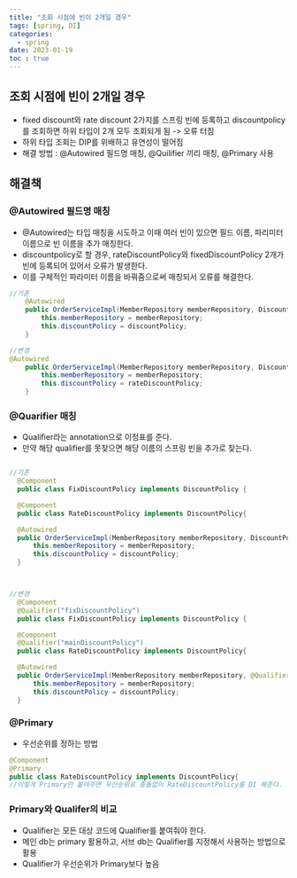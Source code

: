 ```yaml
---
title: "조회 시점에 빈이 2개일 경우"
tags: [spring, DI]
categories:
  - spring
date: 2023-01-19
toc : true
---
```


## 조회 시점에 빈이 2개일 경우
- fixed discount와 rate discount 2가지를 스프링 빈에 등록하고 discountpolicy를 조회하면 하위 타입이 2개 모두 조회되게 됨 -> 오류 터짐
- 하위 타입 조회는 DIP를 위배하고 유연성이 떨어짐
- 해결 방법 : @Autowired 필드명 매칭, @Quilifier 끼리 매칭, @Primary 사용

## 해결책
### @Autowired 필드명 매칭
- @Autowired는 타입 매칭을 시도하고 이때 여러 빈이 있으면 필드 이름, 파리미터 이름으로 빈 이름을 추가 매칭한다.
- discountpolicy로 할 경우, rateDiscountPolicy와 fixedDiscountPolicy 2개가 빈에 등록되어 있어서 오류가 발생한다.
- 이를 구체적인 파라미터 이름을 바꿔줌으로써 매칭되서 오류를 해결한다.
```java
//기존
    @Autowired
    public OrderServiceImpl(MemberRepository memberRepository, DiscountPolicy discountPolicy) {
        this.memberRepository = memberRepository;
        this.discountPolicy = discountPolicy;
    }

//변경
@Autowired
    public OrderServiceImpl(MemberRepository memberRepository, DiscountPolicy rateDiscountPolicy) {
        this.memberRepository = memberRepository;
        this.discountPolicy = rateDiscountPolicy;
    }

```  

### @Quarifier 매칭
- Qualifier라는 annotation으로 이정표를 준다.
- 만약 해당 qualifier를 못찾으면 해당 이름의 스프링 빈을 추가로 찾는다. 

```java

//기존
  @Component
  public class FixDiscountPolicy implements DiscountPolicy {

  @Component
  public class RateDiscountPolicy implements DiscountPolicy{

  @Autowired
  public OrderServiceImpl(MemberRepository memberRepository, DiscountPolicy discountPolicy) {
      this.memberRepository = memberRepository;
      this.discountPolicy = discountPolicy;
  }



//변경
  @Component
  @Qualifier("fixDiscountPolicy")
  public class FixDiscountPolicy implements DiscountPolicy {

  @Component
  @Qualifier("mainDiscountPolicy")
  public class RateDiscountPolicy implements DiscountPolicy{

  @Autowired
  public OrderServiceImpl(MemberRepository memberRepository, @Qualifier("mainDiscountPolicy") DiscountPolicy discountPolicy) {
      this.memberRepository = memberRepository;
      this.discountPolicy = discountPolicy;
  }

```


### @Primary
- 우선순위를 정하는 방법

```java
@Component
@Primary
public class RateDiscountPolicy implements DiscountPolicy{
//이렇게 Primary만 붙여주면 우선순위로 충돌없이 RateDiscountPolicy를 DI 해준다.
```


### Primary와 Qualifer의 비교
- Qualifier는 모든 대상 코드에 Qualifier를 붙여줘야 한다.
- 메인 db는 primary 활용하고, 서브 db는 Qualifier를 지정해서 사용하는 방법으로 활용
- Qualifier가 우선순위가 Primary보다 높음

